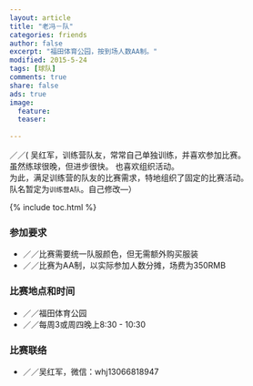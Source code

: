 ```yaml
---
layout: article
title: "老冯－队"
categories: friends
author: false
excerpt: "福田体育公园，按到场人数AA制。"
modified: 2015-5-24
tags: [球队]
comments: true
share: false
ads: true
image:
  feature: 
  teaser: 
  
---
```


／／( 吴红军，训练营队友，常常自己单独训练，并喜欢参加比赛。   
虽然练球很晚，但进步很快。 也喜欢组织活动。    
为此，满足训练营的队友的比赛需求，特地组织了固定的比赛活动。    
队名暂定为`训练营A队`。自己修改—）

{% include toc.html %}

### 参加要求
- ／／比赛需要统一队服颜色，但无需额外购买服装
- ／／比赛为AA制，以实际参加人数分摊，场费为350RMB

### 比赛地点和时间
- ／／福田体育公园
- ／／每周3或周四晚上8:30 - 10:30

### 比赛联络
- ／／吴红军，微信：whj13066818947

